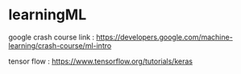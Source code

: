 # learningML

google crash course link : https://developers.google.com/machine-learning/crash-course/ml-intro

tensor flow : https://www.tensorflow.org/tutorials/keras

